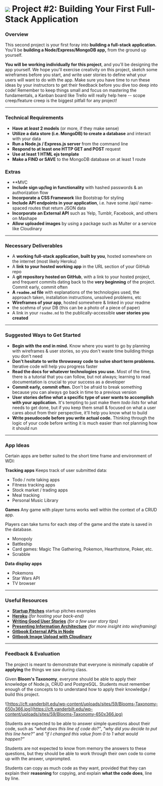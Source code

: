 # ![](https://ga-dash.s3.amazonaws.com/production/assets/logo-9f88ae6c9c3871690e33280fcf557f33.png) Project #2: Building Your First Full-Stack Application

### Overview

This second project is your first foray into **building a full-stack application.** You'll be **building a Node/Express/MongoDB app,** from the ground up yourself.

**You will be working individually for this project**, and you'll be designing the app yourself. We hope you'll exercise creativity on this project, sketch some wireframes before you start, and write user stories to define what your users will want to do with the app. Make sure you have time to run these ideas by your instructors to get their feedback before you dive too deep into code! Remember to keep things small and focus on mastering the fundamentals, a Kanban board like Trello will really help here -- scope creep/feature creep is the biggest pitfall for any project!

---

### Technical Requirements

* **Have at _least_ 2 models** (or more, if they make sense)
* **Utilize a data store (i.e. MongoDB) to create a database** and interact with your data
* **Run a Node.js / Express.js server** from the command line
* **Respond to at least one HTTP GET and POST** request
* **Use at least 1 HTML ejs template**
* **Make a FIND or SAVE** to the MongoDB database on at least 1 route

### Extras
* **MVC
* **Include sign up/log in functionality** with hashed passwords & an authorization flow
* **Incorporate a CSS Framework** like Bootstrap for styling
* **Include API endpoints in your application**, i.e. have some /api/ name-spaced routes that return JSON data
* **Incorporate an External API** such as Yelp, Tumblr, Facebook, and others on Mashape
* **Allow uploaded images** by using a package such as Multer or a service like Cloudinary

---

### Necessary Deliverables

* A **working full-stack application, built by you**, hosted somewhere on the internet (most likely Heroku)
* A **link to your hosted working app** in the URL section of your GitHub repo
* A **git repository hosted on GitHub**, with a link to your hosted project,  and frequent commits dating back to the **very beginning** of the project. Commit early, commit often
* **A ``readme.md`` file** with explanations of the technologies used, the approach taken, installation instructions, unsolved problems, etc
* **Wireframes of your app**, hosted somewhere & linked in your readme
* the scehma of your DB (this can be a photo of a piece of paper)
* A link in your ``readme.md`` to the publically-accessible **user stories you created**

---

### Suggested Ways to Get Started

* **Begin with the end in mind.** Know where you want to go by planning with wireframes & user stories, so you don't waste time building things you don't need
* **Don't hesitate to write throwaway code to solve short term problems.** Iterative code will help you progress faster
* **Read the docs for whatever technologies you use.** Most of the time, there is a tutorial that you can follow, but not always; learning to read documentation is crucial to your success as a developer
* **Commit early, commit often.** Don't be afraid to break something because you can always go back in time to a previous version
* **User stories define what a specific type of user wants to accomplish with your application.** It's tempting to just make them _todo lists_ for what needs to get done, but if you keep them small & focused on what a user cares about from their perspective, it'll help you know what to build
* **Write pseudocode before you write actual code.** Thinking through the logic of your code before writing it is much easier than not planning how it should run

---

### App Ideas
Certain apps are better suited to the short time frame and environment of WDI:

**Tracking apps**
Keeps track of user submitted data:
- Todo / note taking apps
- Fitness tracking apps
- Stock market / trading apps
- Meal tracking
- Personal Music Library

**Games**
Any game with player turns works well within the context of a CRUD app.

Players can take turns for each step of the game and the state is saved in the database.

- Monopoly
- Battleship
- Card games: Magic The Gathering, Pokemon, Hearthstone, Poker, etc.
- Scrabble

**Data display apps**
- Pokemons
- Star Wars API
- TV browser


---

### Useful Resources

* **[Startup Pitches](https://youtu.be/PAtetNY14Eg?t=1131)** startup pitches examples
* **[Heroku](http://www.heroku.com)** _(for hosting your back-end)_
* **[Writing Good User Stories](https://medium.freecodecamp.org/how-and-why-to-write-great-user-stories-f5a110668246)** _(for a few user story tips)_
* **[Presenting Information Architecture](http://webstyleguide.com/wsg3/3-information-architecture/4-presenting-information.html)** _(for more insight into wireframing)_
* **[Gitbook External APIs in Node](https://wdi-sg.github.io/gitbook-2018/05-express/express-apis/03apis.html)**
* **[Gitbook Image Upload with Cloudinary](https://wdi-sg.github.io/gitbook-2018/05-express/additional-topics/express-cloudinary/readme.html)**

---

### Feedback & Evaluation
The project is meant to demonstrate that everyone is minimally capable of __applying__ the things we saw during class.

Given __Bloom's Taxonomy__, everyone should be able to apply their knowledge of Node.js, CRUD and PostgreSQL. Students must remember enough of the concepts to to understand how to apply their knowledge / build this project.

![https://cft.vanderbilt.edu/wp-content/uploads/sites/59/Blooms-Taxonomy-650x366.jpg](https://cft.vanderbilt.edu/wp-content/uploads/sites/59/Blooms-Taxonomy-650x366.jpg)


Students are expected to be able to answer simple questions about their code, such as *"what does this line of code do?"*, *"why did you decide to put this line here?"* and *"if I changed this value from 0 to 1 what would happen?"*

Students are not expected to know from memory the answers to these questions, but they should be able to work through their own code to come up with the answer, unprompted.

Students can copy as much code as they want, provided that they can explain their **reasoning** for copying, and explain **what the code does**, line by line.